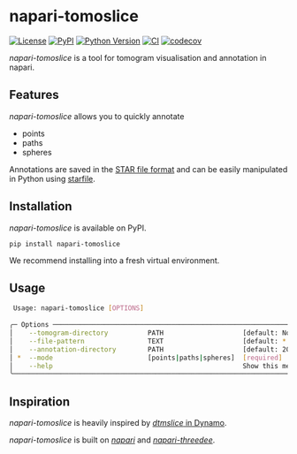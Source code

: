 # napari-tomoslice

[![License](https://img.shields.io/pypi/l/napari-tomoslice.svg?color=green)](https://github.com/alisterburt/napari-tomoslice/raw/main/LICENSE)
[![PyPI](https://img.shields.io/pypi/v/napari-tomoslice.svg?color=green)](https://pypi.org/project/napari-tomoslice)
[![Python Version](https://img.shields.io/pypi/pyversions/napari-tomoslice.svg?color=green)](https://python.org)
[![CI](https://github.com/alisterburt/napari-tomoslice/actions/workflows/ci.yml/badge.svg)](https://github.com/alisterburt/napari-tomoslice/actions/workflows/ci.yml)
[![codecov](https://codecov.io/gh/alisterburt/napari-tomoslice/branch/main/graph/badge.svg)](https://codecov.io/gh/alisterburt/napari-tomoslice)

*napari-tomoslice* is a tool for tomogram visualisation and annotation in napari.

## Features

*napari-tomoslice* allows you to quickly annotate
- points
- paths
- spheres

Annotations are saved in the [STAR file format](https://en.wikipedia.org/wiki/Self-defining_Text_Archive_and_Retrieval)
and can be easily manipulated in Python using [starfile](https://teamtomo.org/starfile/).

## Installation

*napari-tomoslice* is available on PyPI.

```shell
pip install napari-tomoslice
```

We recommend installing into a fresh virtual environment.

## Usage

```sh
 Usage: napari-tomoslice [OPTIONS]                                                                                                                                              
                                                                                                                                                                                
╭─ Options ────────────────────────────────────────────────────────────────────────────────────────────────────────────────────────────────────────────────────────────────────╮
│    --tomogram-directory          PATH                    [default: None]                                                                                                     │
│    --file-pattern                TEXT                    [default: *.mrc]                                                                                                    │
│    --annotation-directory        PATH                    [default: 2024_05_22_21:16:44]                                                                                      │
│ *  --mode                        [points|paths|spheres]  [required]                                                                                                          │
│    --help                                                Show this message and exit.                                                                                         │
╰──────────────────────────────────────────────────────────────────────────────────────────────────────────────────────────────────────────────────────────────────────────────╯
````

## Inspiration

*napari-tomoslice* is heavily inspired by [*dtmslice* in Dynamo](https://www.dynamo-em.org/w/index.php?title=Dtmslice).

*napari-tomoslice* is built on 
[*napari*](https://github.com/napari/napari) 
and 
[*napari-threedee*](https://github.com/napari-threedee/napari-threedee).